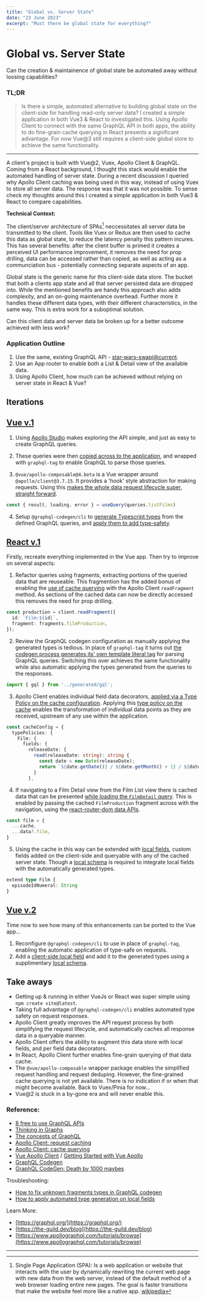 ```yaml
---
title: "Global vs. Server State"
date: "23 June 2023"
excerpt: "Must there be global state for everything?"
---
```


# Global vs. Server State
Can the creation & maintainence of global state be automated away without loosing capabilities?

### TL;DR
> Is there a simple, automated alternative to building global state on the client-side for handling read-only server data? I created a simple application in both Vue3 & React to investigated this. Using Apollo Client to connect with the same GraphQL API in both apps, the ability to do fine-grain cache querying in React presents a significant advantage. For now Vue@3 still requires a client-side global store to achieve the same functionality.

---

A client's project is built with Vue@2, Vuex, Apollo Client & GraphQL. Coming from a React background, I thought this stack would enable the automated handling of server state. During a recent discussion I queried why Apollo Client caching was being used in this way, instead of using Vuex to store all server data. The response was that it was not possible. To sense check my thoughts around this I created a simple application in both Vue3 & React to compare capabilities.

**Technical Context:**

The client/server architecture of SPAs[^1] neccessitates all server data be transmitted to the client. Tools like Vuex or Redux are then used to cache this data as global state, to reduce the latency penalty this pattern incures. This has several benefits: after the client buffer is primed it creates a perceived UI performance improvement, it removes the need for prop drilling, data can be accessed rather than copied, as well as acting as a communciation bus - potentially connecting separate aspects of an app.

Global state is the generic name for this client-side data store. The bucket that both a clients app state and all that server persisted data are dropped into. While the mentioned benefits are handy this approach also adds complexity, and an on-going maintenance overhead. Further more it handles these different data types, with their different characteristics, in the same way. This is extra work for a suboptimal solution.

Can this client data and server data be broken up for a better outcome achieved with less work?

### Application Outline

1. Use the same, existing GraphQL API - [star-wars-swapi@current](https://studio.apollographql.com/public/star-wars-swapi/variant/current/home).
2. Use an App router to enable both a List & Detail view of the available data.
3. Using Apollo Client, how much can be achieved without relying on server state in React & Vue?

## Iterations

## [Vue v.1](https://github.com/ianhuet/vue-server-state/tree/c69e9d922c126fbdc9a426203bad37084e12abbf)

1. Using [Apollo Studio](https://studio.apollographql.com/public/star-wars-swapi/variant/current/explorer) makes exploring the API simple, and just as easy to create GraphQL queries.

2. These queries were then [copied across to the application](https://github.com/ianhuet/vue-server-state/blob/c69e9d922c126fbdc9a426203bad37084e12abbf/src/queries/index.ts), and wrapped with `graphql-tag` to enable GraphQL to parse those queries.

3. `@vue/apollo-composable@4.beta` is a Vue wrapper around `@apollo/client@3.7.15`. It provides a 'hook' style abstraction for making requests. Using this [makes the whole data request lifecycle super, straight forward](https://github.com/ianhuet/vue-server-state/blob/c69e9d922c126fbdc9a426203bad37084e12abbf/src/views/ListView.vue).
```typescript
const { result, loading, error } = useQuery(queries.listFilms)
```

4. Setup `@graphql-codegen/cli` to [generate Typescript types](https://github.com/ianhuet/vue-server-state/blob/c69e9d922c126fbdc9a426203bad37084e12abbf/codegen.yml) from the defined GraphQL queries, and [apply them to add type-safety](https://github.com/ianhuet/vue-server-state/blob/c69e9d922c126fbdc9a426203bad37084e12abbf/src/views/DetailView.vue#L16C43-L16C43).

## [React v.1](https://github.com/ianhuet/react-server-state/tree/main)

Firstly, recreate everything implemented in the Vue app. Then try to improve on several aspects:

1. Refactor queries using fragments, extracting portions of the queried data that are reuseable. This fragmention has the added bonus of enabling the [use of cache querying](https://github.com/ianhuet/react-server-state/blob/main/src/components/Production/Production.tsx) with the Apollo Client `readFragment` method. As sections of the cached data can now be directly accessed this removes the need for prop drilling.
```typescript
const production = client.readFragment({
  id: `Film:${id}`,
  fragment: fragments.filmProduction,
});
```

2. Review the GraphQL codegen configuration as manually applying the generated types is tedious. In place of `graphql-tag` it turns out [the codegen process generates its' own template literal tag](https://the-guild.dev/graphql/codegen/docs/guides/react-vue#writing-graphql-queries) for parsing GraphQL queries. Switching this over achieves the same functionality while also automatic applying the types generated from the queries to the responses.
```typescript
import { gql } from '../generated/gql';
```

3. Apollo Client enables individual field data decorators, [applied via a Type Policy on the cache configuration]((https://www.apollographql.com/docs/react/caching/cache-field-behavior)). Applying this [type policy on the cache](https://github.com/ianhuet/react-server-state/blob/main/src/main.tsx) enables the transformation of individual data points as they are received, upstream of any use within the application.
```typescript
const cacheConfig = {
  typePolicies: {
    Film: {
      fields: {
        releaseDate: {
          read(releaseDate: string): string {
            const date = new Date(releaseDate);
            return `${date.getDate()} / ${date.getMonth() + 1} / ${date.getFullYear()}`;
          }
        },
```

4. If navigating to a Film Detail view from the Film List view there is cached data that can be presented [while loading the `FilmDetail` query](https://github.com/ianhuet/react-server-state/blob/main/src/pages/DetailView/DetailView.tsx). This is enabled by passing the cached `FilmProduction` fragment across with the navigation, using the [react-router-dom data APIs](https://reactrouter.com/en/main/hooks/use-loader-data).
```typescript
const film = {
  ...cache,
  ...data?.film,
}
```

5. Using the cache in this way can be extended with [local fields](https://www.apollographql.com/docs/react/local-state/managing-state-with-field-policies), custom fields added on the client-side and queryable with any of the cached server state. Though a [local schema](https://github.com/ianhuet/react-server-state/blob/main/schema.local.graphql) is required to integrate local fields with the automatically generated types.
```typescript
extend type Film {
  episodeIdNumeral: String
}
```

## [Vue v.2](https://github.com/ianhuet/vue-server-state/tree/main)

Time now to see how many of this enhancements can be ported to the Vue app... 

1. Reconfigure `@graphql-codegen/cli` to use in place of `graphql-tag`, enabling the automatic application of type-safe on requests.
2. Add a [client-side local field](https://github.com/ianhuet/vue-server-state/blob/main/src/main.ts) and add it to the generated types using a supplimentary [local schema](https://github.com/ianhuet/vue-server-state/blob/main/schema.local.graphql).

## Take aways

- Getting up & running in either VueJs or React was super simple using `npm create vite@latest`.
- Taking full advantage of `@graphql-codegen/cli` enables automated type safety on request responses.
- Apollo Client greatly improves the API request process by both simplifying the request lifecycle, and automatically caches all response data in a queryable manner.
- Apollo Client offers the ability to augment this data store with local fields, and per field data decorators.
- In React, Apollo Client further enables fine-grain querying of that data cache.
- The `@vue/apollo-composable` wrapper package enables the simplified request handling and request deduping. However, the fine-grained cache querying is not yet available. There is no indication if or when that might become available. Back to Vuex/Pinia for now...
- Vue@2 is stuck in a by-gone era and will never enable this.

### Reference:

- [8 free to use GraphQL APIs](https://www.apollographql.com/blog/community/backend/8-free-to-use-graphql-apis-for-your-projects-and-demos/)
- [Thinking in Graphs](https://graphql.org/learn/thinking-in-graphs/)
- [The concepts of GraphQL](https://www.apollographql.com/blog/graphql/basics/the-concepts-of-graphql/)
- [Apollo Client: request caching](https://www.apollographql.com/docs/react/data/queries#supported-fetch-policies)
- [Apollo Client: cache querying](https://www.apollographql.com/docs/react/caching/overview)
- [Vue Apollo Client](https://www.apollographql.com/blog/frontend/getting-started-with-vue-apollo/) / [Getting Started with Vue Apollo](https://www.apollographql.com/blog/frontend/getting-started-with-vue-apollo/)
- [GraphQL Codegen](https://the-guild.dev/graphql/codegen)
- [GraphQL CodeGen: Death by 1000 maybes](https://www.reddit.com/r/graphql/comments/racbjh/graphqlcodegen_death_by_1000_maybes/)

Troubleshooting:

- [How to fix unknown fragments types in GraphQL codegen](https://ifedyukin.ru/blog/all/how-to-fix-unknown-fragments-types-in-graphql-codegen/)
- [How to apply automated type generation on local fields](https://stackoverflow.com/questions/53839749/apollo-clientcodegen-typescript-with-client-query-fields)

Learn More:

- [https://graphql.org/](https://graphql.org/)
- [https://the-guild.dev/blog](https://the-guild.dev/blog)
- [https://www.apollographql.com/tutorials/browse](https://www.apollographql.com/tutorials/browse)

---

[^1]: Single Page Application (SPA): Is a web application or website that interacts with the user by dynamically rewriting the current web page with new data from the web server, instead of the default method of a web browser loading entire new pages. The goal is faster transitions that make the website feel more like a native app. [wikipedia](https://en.wikipedia.org/wiki/Single-page_application)
